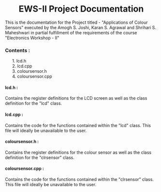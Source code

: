 <h1><center><b>EWS-II Project Documentation</b><center></h1>
This is the documentation for the Project titled - "Applications of Colour Sensors" executed by the Amogh S. Joshi, Karan S. Agrawal and Shrihari S. Maheshwari in partial fulfillment of the requirements of the course "Electronics Workshop - II"
<h3>Contents :</h3> <ol>1. lcd.h <br>2. lcd.cpp <br>3. coloursensor.h <br>4. coloursensor.cpp </ol>
<h4>lcd.h :</h4> Contains the register definitions for the LCD screen as well as the class definition for the "lcd" class.
<h4>lcd.cpp :</h4> Contains the code for the functions contained within the "lcd" class. This file will ideally be unavailable to the user.
<h4>coloursensor.h :</h4> Contains the register definitions for the colour sensor as well as the class definition for the "clrsensor" class.
<h4>coloursensor.cpp :</h4> Contains the code for the functions contained within the "clrsensor" class. This file will ideally be unavailable to the user.
